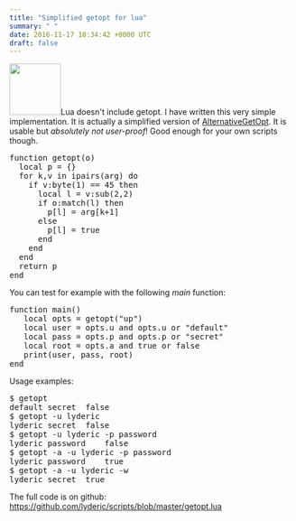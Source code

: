 ```yaml
---
title: "Simplified getopt for lua"
summary: " "
date: 2016-11-17 18:34:42 +0000 UTC
draft: false
---
```

<a href="https://www.lua.org/" target="_blank"><img class="alignleft" src="https://www.lua.org/images/lua.gif" alt="" width="91" height="91" /></a>Lua doesn't include getopt. I have written this very simple implementation. It is actually a simplified version of <a href="http://lua-users.org/wiki/AlternativeGetOpt" target="_blank">AlternativeGetOpt</a>. It is usable but <em>absolutely not user-proof</em>! Good enough for your own scripts though.
<pre>function getopt(o)
  local p = {}
  for k,v in ipairs(arg) do
    if v:byte(1) == 45 then
      local l = v:sub(2,2)
      if o:match(l) then
        p[l] = arg[k+1]
      else
        p[l] = true
      end
    end
  end
  return p
end
</pre>
You can test for example with the following <em>main</em> function:
<pre>function main()
   local opts = getopt("up")
   local user = opts.u and opts.u or "default"
   local pass = opts.p and opts.p or "secret"
   local root = opts.a and true or false
   print(user, pass, root)
end
</pre>
Usage examples:
<pre>$ getopt
default	secret	false
$ getopt -u lyderic
lyderic	secret	false
$ getopt -u lyderic -p password
lyderic	password	false
$ getopt -a -u lyderic -p password
lyderic	password	true
$ getopt -a -u lyderic -w
lyderic	secret	true
</pre>
The full code is on github: <a href="https://github.com/lyderic/scripts/blob/master/getopt.lua" target="_blank">https://github.com/lyderic/scripts/blob/master/getopt.lua</a>
